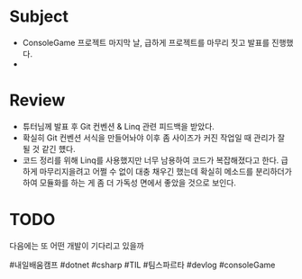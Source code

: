# Subject
* ConsoleGame 프로젝트 마지막 날, 급하게 프로젝트를 마무리 짓고 발표를 진행했다.
* 

# Review
* 튜터님께 발표 후 Git 컨벤션 & Linq 관련 피드백을 받았다.
* 확실히 Git 컨벤션 서식을 만들어놔야 이후 좀 사이즈가 커진 작업일 때 관리가 잘 될 것 같긴 헀다.
* 코드 정리를 위해 Linq를 사용했지만 너무 남용하여 코드가 복잡해졌다고 한다. 급하게 마무리지을려고 어쩔 수 없이 대충 채우긴 했는데 확실히 메소드를 분리하더가하여 모듈화를 하는 게 좀 더 가독성 면에서 좋았을 것으로 보인다. 


# TODO
다음에는 또 어떤 개발이 기다리고 있을까

#내일배움캠프 #dotnet #csharp #TIL #팀스파르타 #devlog #consoleGame